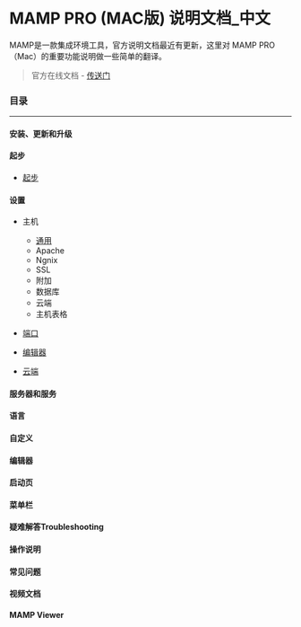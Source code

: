 # MAMP PRO (MAC版) 说明文档_中文
MAMP是一款集成环境工具，官方说明文档最近有更新，这里对 MAMP PRO（Mac）的重要功能说明做一些简单的翻译。
> 官方在线文档 - [传送门](http://documentation.mamp.info/)

### 目录

-------

#### 安装、更新和升级

#### 起步
* [起步](./First_steps/First_Steps.md)

#### 设置
- 主机
    - [通用](./Settings/general.md)
    - Apache
    - Ngnix
    - SSL
    - 附加
    - 数据库
    - 云端
    - 主机表格   
 
- [端口](./Settings/ports.md)
- [编辑器](./Settings/editor.md)
- [云端](./Settings/cloud.md)

#### 服务器和服务

#### 语言

#### 自定义

#### 编辑器

#### 启动页

#### 菜单栏

#### 疑难解答Troubleshooting

#### 操作说明

#### 常见问题

#### 视频文档

#### MAMP Viewer



